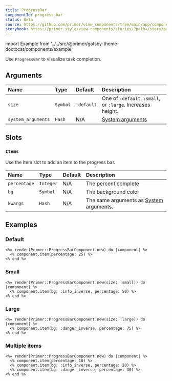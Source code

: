 ```yaml
---
title: ProgressBar
componentId: progress_bar
status: Beta
source: https://github.com/primer/view_components/tree/main/app/components/primer/progress_bar_component.rb
storybook: https://primer.style/view-components/stories/?path=/story/primer-progress-bar-component
---
```


import Example from '../../src/@primer/gatsby-theme-doctocat/components/example'

<!-- Warning: AUTO-GENERATED file, do not edit. Add code comments to your Ruby instead <3 -->

Use `ProgressBar` to visualize task completion.

## Arguments

| Name | Type | Default | Description |
| :- | :- | :- | :- |
| `size` | `Symbol` | `:default` | One of `:default`, `:small`, or `:large`. Increases height. |
| `system_arguments` | `Hash` | N/A | [System arguments](/system-arguments) |

## Slots

### `Items`

Use the Item slot to add an item to the progress bas

| Name | Type | Default | Description |
| :- | :- | :- | :- |
| `percentage` | `Integer` | N/A | The percent complete |
| `bg` | `Symbol` | N/A | The background color |
| `kwargs` | `Hash` | N/A | The same arguments as [System arguments](/system-arguments). |

## Examples

### Default

<Example src="<span data-view-component='true' class='Progress'>    <span style='width: 25%;' data-view-component='true' class='Progress-item color-bg-success-inverse'></span></span>" />

```erb
<%= render(Primer::ProgressBarComponent.new) do |component| %>
  <% component.item(percentage: 25) %>
<% end %>
```

### Small

<Example src="<span data-view-component='true' class='Progress Progress--small'>    <span style='width: 50%;' data-view-component='true' class='Progress-item color-bg-info-inverse'></span></span>" />

```erb
<%= render(Primer::ProgressBarComponent.new(size: :small)) do |component| %>
  <% component.item(bg: :info_inverse, percentage: 50) %>
<% end %>
```

### Large

<Example src="<span data-view-component='true' class='Progress Progress--large'>    <span style='width: 75%;' data-view-component='true' class='Progress-item color-bg-danger-inverse'></span></span>" />

```erb
<%= render(Primer::ProgressBarComponent.new(size: :large)) do |component| %>
  <% component.item(bg: :danger_inverse, percentage: 75) %>
<% end %>
```

### Multiple items

<Example src="<span data-view-component='true' class='Progress'>    <span style='width: 10%;' data-view-component='true' class='Progress-item color-bg-success-inverse'></span>    <span style='width: 20%;' data-view-component='true' class='Progress-item color-bg-info-inverse'></span>    <span style='width: 30%;' data-view-component='true' class='Progress-item color-bg-danger-inverse'></span></span>" />

```erb
<%= render(Primer::ProgressBarComponent.new) do |component| %>
  <% component.item(percentage: 10) %>
  <% component.item(bg: :info_inverse, percentage: 20) %>
  <% component.item(bg: :danger_inverse, percentage: 30) %>
<% end %>
```
